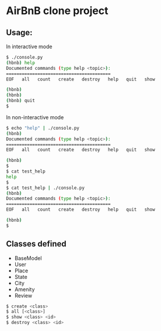 # AirBnB clone project

## Usage:

In interactive mode
```bash
$ ./console.py
(hbnb) help
Documented commands (type help <topic>):
========================================
EOF   all   count   create   destroy   help   quit   show

(hbnb)
(hbnb)
(hbnb) quit
$
```
In non-interactive mode
```bash
$ echo "help" | ./console.py
(hbnb)
Documented commands (type help <topic>):
========================================
EOF   all   count   create   destroy   help   quit   show

(hbnb)
$
$ cat test_help
help
$
$ cat test_help | ./console.py
(hbnb)
Documented commands (type help <topic>):
========================================
EOF   all   count   create   destroy   help   quit   show

(hbnb)
$
```
Classes defined
---------------
- BaseModel
- User
- Place
- State
- City
- Amenity
- Review

```bash
$ create <class>
$ all [<class>]
$ show <class> <id>
$ destroy <class> <id>
```

